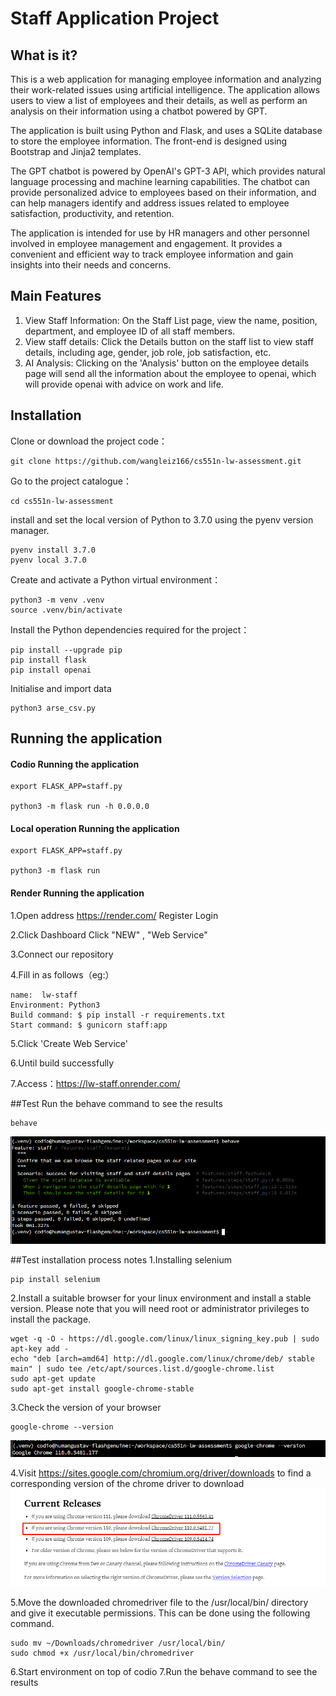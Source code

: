 # Staff Application Project

## What is it?
This is a web application for managing employee information and analyzing their work-related issues using artificial intelligence. The application allows users to view a list of employees and their details, as well as perform an analysis on their information using a chatbot powered by GPT.

The application is built using Python and Flask, and uses a SQLite database to store the employee information. The front-end is designed using Bootstrap and Jinja2 templates.

The GPT chatbot is powered by OpenAI's GPT-3 API, which provides natural language processing and machine learning capabilities. The chatbot can provide personalized advice to employees based on their information, and can help managers identify and address issues related to employee satisfaction, productivity, and retention.

The application is intended for use by HR managers and other personnel involved in employee management and engagement. It provides a convenient and efficient way to track employee information and gain insights into their needs and concerns.

## Main Features

1. View Staff Information: On the Staff List page, view the name, position, department, and employee ID of all staff members.
2. View staff details: Click the Details button on the staff list to view staff details, including age, gender, job role, job satisfaction, etc.
3. AI Analysis: Clicking on the 'Analysis' button on the employee details page will send all the information about the employee to openai, which will provide openai with advice on work and life.


## Installation

Clone or download the project code：
```shell
git clone https://github.com/wangleiz166/cs551n-lw-assessment.git
```
Go to the project catalogue：
```shell
cd cs551n-lw-assessment
```
install and set the local version of Python to 3.7.0 using the pyenv version manager.
```shell
pyenv install 3.7.0
pyenv local 3.7.0
```

Create and activate a Python virtual environment：
```shell
python3 -m venv .venv
source .venv/bin/activate
```
Install the Python dependencies required for the project：
```shell
pip install --upgrade pip
pip install flask
pip install openai
```
Initialise and import data
```shell
python3 arse_csv.py
```

## Running the application

#### Codio Running the application
```shell
export FLASK_APP=staff.py

python3 -m flask run -h 0.0.0.0
```

#### Local operation Running the application
```shell
export FLASK_APP=staff.py

python3 -m flask run
```
#### Render Running the application
1.Open address https://render.com/ Register Login

2.Click Dashboard Click "NEW" , "Web Service"

3.Connect our repository

4.Fill in as follows（eg:）

    name:  lw-staff
    Environment: Python3
    Build command: $ pip install -r requirements.txt
    Start command: $ gunicorn staff:app

5.Click 'Create Web Service'

6.Until build successfully

7.Access：https://lw-staff.onrender.com/

##Test
Run the behave command to see the results
```shell
behave
```
![image](https://github.com/wangleiz166/studyInAberdeen/blob/main/%E5%BE%AE%E4%BF%A1%E5%9B%BE%E7%89%87_20230304012443.png)

##Test installation process notes
1.Installing selenium
```shell
pip install selenium
```
2.Install a suitable browser for your linux environment and install a stable version. Please note that you will need root or administrator privileges to install the package.
```shell
wget -q -O - https://dl.google.com/linux/linux_signing_key.pub | sudo apt-key add -
echo "deb [arch=amd64] http://dl.google.com/linux/chrome/deb/ stable main" | sudo tee /etc/apt/sources.list.d/google-chrome.list
sudo apt-get update
sudo apt-get install google-chrome-stable
```

3.Check the version of your browser
```shell
google-chrome --version
```
![image](https://github.com/wangleiz166/studyInAberdeen/blob/main/%E5%BE%AE%E4%BF%A1%E6%88%AA%E5%9B%BE_20230304012716.png)

4.Visit https://sites.google.com/chromium.org/driver/downloads to find a corresponding version of the chrome driver to download
![image](https://github.com/wangleiz166/studyInAberdeen/blob/main/%E5%BE%AE%E4%BF%A1%E6%88%AA%E5%9B%BE_20230226215954.png)

5.Move the downloaded chromedriver file to the /usr/local/bin/ directory and give it executable permissions. This can be done using the following command.
```shell
sudo mv ~/Downloads/chromedriver /usr/local/bin/
sudo chmod +x /usr/local/bin/chromedriver
```
6.Start environment on top of codio
7.Run the behave command to see the results
